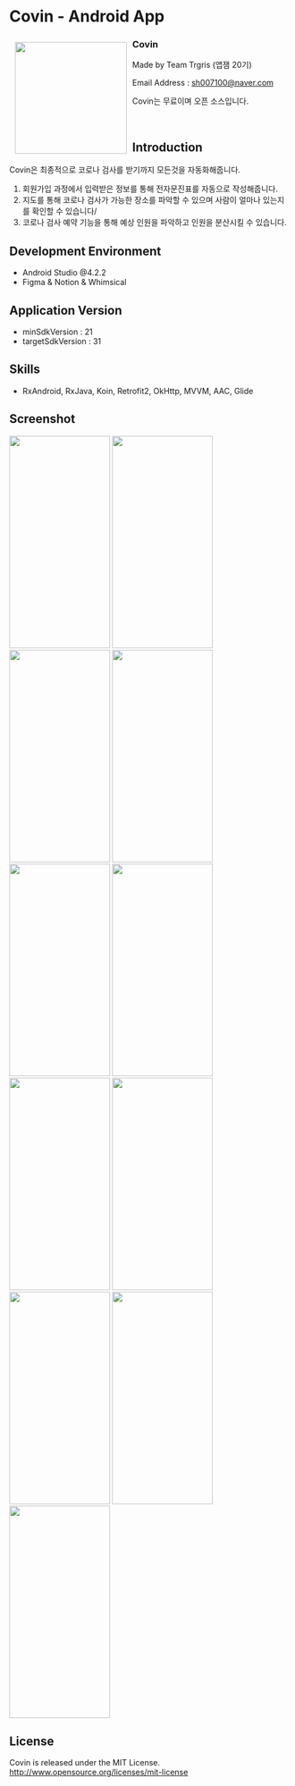 # Covin - Android App

<img src="https://user-images.githubusercontent.com/80076029/146696614-029a1dd9-9dd7-481a-a6d3-b9617af19c23.png" align="left"
width="200" hspace="10" vspace="10">

### Covin
Made by Team Trgris (앱잼 20기)

Email Address : sh007100@naver.com

Covin는 무료이며 오픈 소스입니다.

<br>

## Introduction
Covin은 최종적으로 코로나 검사를 받기까지 모든것을 자동화해줍니다.
1. 회원가입 과정에서 입력받은 정보를 통해 전자문진표를 자동으로 작성해줍니다.
2. 지도를 통해 코로나 검사가 가능한 장소를 파악할 수 있으며 사람이 얼마나 있는지를 확인할 수 있습니다/
3. 코로나 검사 예약 기능을 통해 예상 인원을 파악하고 인원을 분산시킬 수 있습니다.

## Development Environment
- Android Studio @4.2.2
- Figma & Notion & Whimsical

## Application Version
- minSdkVersion : 21
- targetSdkVersion : 31

## Skills
- RxAndroid, RxJava, Koin, Retrofit2, OkHttp, MVVM, AAC, Glide

## Screenshot
<img src="https://user-images.githubusercontent.com/80076029/146697212-3a674a8a-cc84-4148-850d-83ecd3b7cae9.png" width="180px" height="380px"></img>
<img src="https://user-images.githubusercontent.com/80076029/146697220-6c9c6bf7-9a5e-4be8-9969-b6c0bb0f0c14.png" width="180px" height="380px"></img>
<img src="https://user-images.githubusercontent.com/80076029/146697223-9962858a-486a-4698-aaa8-206eee68bec2.png" width="180px" height="380px"></img>
<img src="https://user-images.githubusercontent.com/80076029/146697225-a31bb420-1fdc-4db9-a615-a509d5d351d1.png" width="180px" height="380px"></img>
<img src="https://user-images.githubusercontent.com/80076029/146697228-8ac7e2a2-c059-4ce8-a019-99a1cee627b7.png" width="180px" height="380px"></img>
<img src="https://user-images.githubusercontent.com/80076029/146697240-f4e9ae6d-c485-424e-8bee-b3a6bde30e77.png" width="180px" height="380px"></img>
<img src="https://user-images.githubusercontent.com/80076029/146697245-8c5984bf-b052-48f6-8a10-15961f194f5b.png" width="180px" height="380px"></img>
<img src="https://user-images.githubusercontent.com/80076029/146697262-8714f196-adb0-4a8e-bc4e-9d5a327f0696.png" width="180px" height="380px"></img>
<img src="https://user-images.githubusercontent.com/80076029/146697246-b3a05159-6568-4657-9a5e-5a409b88cedb.png" width="180px" height="380px"></img>
<img src="https://user-images.githubusercontent.com/80076029/146697249-86b37161-9472-41e7-8dba-767bbbf29d33.png" width="180px" height="380px"></img>
<img src="https://user-images.githubusercontent.com/80076029/146697250-de61f2c2-cfce-4e13-8b9e-a9df2530f354.png" width="180px" height="380px"></img>

## License
Covin is released under the MIT License. http://www.opensource.org/licenses/mit-license

